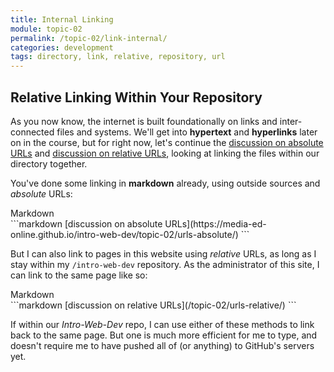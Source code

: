 ```yaml
---
title: Internal Linking
module: topic-02
permalink: /topic-02/link-internal/
categories: development
tags: directory, link, relative, repository, url
---
```


<div class="divider-heading"></div>

## Relative Linking Within Your Repository
As you now know, the internet is built foundationally on links and inter-connected files and systems. We'll get into **hypertext** and **hyperlinks** later on in the course, but for right now, let's continue the [discussion on absolute URLs](../urls-absolute/) and [discussion on relative URLs](../urls-relative/), looking at linking the files within our directory together.

You've done some linking in **markdown** already, using outside sources and _absolute_ URLs:


<div id="code-heading">Markdown</div>
```markdown
[discussion on absolute URLs](https://media-ed-online.github.io/intro-web-dev/topic-02/urls-absolute/)
```


<br />

But I can also link to pages in this website using _relative_ URLs, as long as I stay within my  `/intro-web-dev` repository. As the administrator of this site, I can link to the same page like so:


<div id="code-heading">Markdown</div>
```markdown
[discussion on relative URLs](/topic-02/urls-relative/)
```


<br />

If within our _Intro-Web-Dev_ repo, I can use either of these methods to link back to the same page. But one is much more efficient for me to type, and doesn't require me to have pushed all of (or anything) to GitHub's servers yet.
